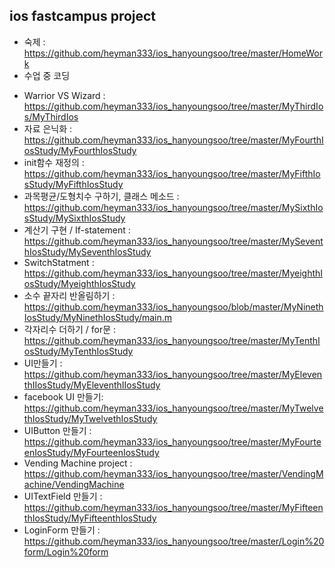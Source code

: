 ios fastcampus project 
----
* 숙제 : https://github.com/heyman333/ios_hanyoungsoo/tree/master/HomeWork
* 수업 중 코딩 
 - Warrior VS Wizard : https://github.com/heyman333/ios_hanyoungsoo/tree/master/MyThirdIos/MyThirdIos
 - 자료 은닉화 : https://github.com/heyman333/ios_hanyoungsoo/tree/master/MyFourthIosStudy/MyFourthIosStudy
 - init함수 재정의 : https://github.com/heyman333/ios_hanyoungsoo/tree/master/MyFifthIosStudy/MyFifthIosStudy
 - 과목평균/도형치수 구하기, 클래스 메소드 : https://github.com/heyman333/ios_hanyoungsoo/tree/master/MySixthIosStudy/MySixthIosStudy
 - 계산기 구현 / If-statement : https://github.com/heyman333/ios_hanyoungsoo/tree/master/MySeventhIosStudy/MySeventhIosStudy
 - SwitchStatment : https://github.com/heyman333/ios_hanyoungsoo/tree/master/MyeighthIosStudy/MyeighthIosStudy
 - 소수 끝자리 반올림하기 : https://github.com/heyman333/ios_hanyoungsoo/blob/master/MyNinethIosStudy/MyNinethIosStudy/main.m
 - 각자리수 더하기 / for문 : https://github.com/heyman333/ios_hanyoungsoo/tree/master/MyTenthIosStudy/MyTenthIosStudy
 - UI만들기 : https://github.com/heyman333/ios_hanyoungsoo/tree/master/MyEleventhIIosStudy/MyEleventhIIosStudy
 - facebook UI 만들기: https://github.com/heyman333/ios_hanyoungsoo/tree/master/MyTwelvethIosStudy/MyTwelvethIosStudy
 - UIButton 만들기 : https://github.com/heyman333/ios_hanyoungsoo/tree/master/MyFourteenIosStudy/MyFourteenIosStudy
 - Vending Machine project : https://github.com/heyman333/ios_hanyoungsoo/tree/master/VendingMachine/VendingMachine
 - UITextField 만들기 : https://github.com/heyman333/ios_hanyoungsoo/tree/master/MyFifteenthIosStudy/MyFifteenthIosStudy
 - LoginForm 만들기 : https://github.com/heyman333/ios_hanyoungsoo/tree/master/Login%20form/Login%20form

